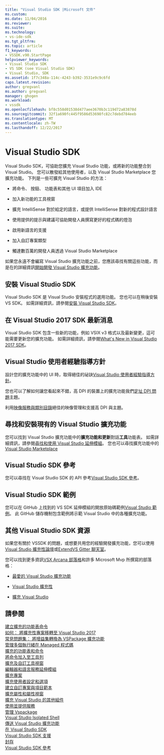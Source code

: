 ```yaml
---
title: "Visual Studio SDK |Microsoft 文件"
ms.custom: 
ms.date: 11/04/2016
ms.reviewer: 
ms.suite: 
ms.technology:
- vs-ide-sdk
ms.tgt_pltfrm: 
ms.topic: article
f1_keywords:
- VSSDK.v90.StartPage
helpviewer_keywords:
- Visual Studio SDK
- VS SDK (see Visual Studio SDK)
- Visual Studio, SDK
ms.assetid: 1f7c348a-114c-4243-b392-3531e9c9c6fd
caps.latest.revision: 
author: gregvanl
ms.author: gregvanl
manager: ghogen
ms.workload:
- vssdk
ms.openlocfilehash: bf8c558d01538d477aee3670b3c119d72a83878d
ms.sourcegitcommit: 32f1a690fc445f9586d53698fc82c7debd784eeb
ms.translationtype: MT
ms.contentlocale: zh-TW
ms.lasthandoff: 12/22/2017
---
```

# <a name="visual-studio-sdk"></a>Visual Studio SDK
Visual Studio SDK，可協助您擴充 Visual Studio 功能，或將新的功能整合到 Visual Studio。 您可以散發給其他使用者，以及 Visual Studio Marketplace 您擴充功能。 下列是一些可擴充 Visual Studio 的方法：  
  
-   將命令、 按鈕、 功能表和其他 UI 項目加入 IDE  
  
-   加入新功能的工具視窗  
  
-   擴充 IntelliSense 對於給定的語言，或提供 IntelliSense 對新的程式設計語言  
  
-   使用提供的提示與建議可協助開發人員撰寫更好的程式碼的燈泡  
  
-   啟用新語言的支援  
  
-   加入自訂專案類型  
  
-   觸達數百萬的開發人員透過 Visual Studio Marketplace  
  
 如果您永遠不會編寫 Visual Studio 擴充功能之前，您應該尋找有關這些功能，而是在的詳細資訊[開始開發 Visual Studio 擴充功能](../extensibility/starting-to-develop-visual-studio-extensions.md)。  
  
## <a name="installing-the-visual-studio-sdk"></a>安裝 Visual Studio SDK  
 Visual Studio SDK 是 Visual Studio 安裝程式的選用功能。 您也可以在稍後安裝 VS SDK。 如需詳細資訊，請參閱[安裝 Visual Studio SDK](../extensibility/installing-the-visual-studio-sdk.md)。  
  
## <a name="whats-new-in-the-visual-studio-2017-sdk"></a>在 Visual Studio 2017 SDK 最新消息  
 Visual Studio SDK 包含一些新的功能，例如 VSIX v3 格式以及最新變更，這可能需要更新您的擴充功能。 如需詳細資訊，請參閱[What's New in Visual Studio 2017 SDK](../extensibility/what-s-new-in-the-visual-studio-2017-sdk.md)。  
  
## <a name="visual-studio-user-experience-guidelines"></a>Visual Studio 使用者經驗指導方針  
 設計您的擴充功能中的 UI 時，取得絕佳的祕訣[Visual Studio 使用者經驗指導方針](../extensibility/ux-guidelines/visual-studio-user-experience-guidelines.md)。  
  
 您也可以了解如何讓您看起來不錯，高 DPI 的裝置上的擴充功能我們[定址 DPI 問題](../extensibility/addressing-dpi-issues2.md)主題。  
  
 利用[映像服務與類別目錄](../extensibility/image-service-and-catalog.md)絕佳的映像管理和支援高 DPI 與主題。  
  
## <a name="finding-and-installing-existing-visual-studio-extensions"></a>尋找和安裝現有的 Visual Studio 擴充功能  
 您可以找到 Visual Studio 擴充功能中的**擴充功能和更新**對話**工具**功能表。 如需詳細資訊，請參閱[尋找和使用 Visual Studio 延伸模組](../ide/finding-and-using-visual-studio-extensions.md)。 您也可以尋找擴充功能中的[Visual Studio Marketplace](https://marketplace.visualstudio.com/)  
  
## <a name="visual-studio-sdk-reference"></a>Visual Studio SDK 參考  
 您可以尋找在 Visual Studio SDK 的 API 參考[Visual Studio SDK 參考](../extensibility/visual-studio-sdk-reference.md)。  
  
## <a name="visual-studio-sdk-samples"></a>Visual Studio SDK 範例  
 您可以在 GitHub 上找到的 VS SDK 延伸模組的開放原始碼範例[Visual Studio 範例](https://aka.ms/vs2015sdksamples)。 此 GitHub 儲存機制包含範例將示範 Visual Studio 中的各種擴充功能。  
  
## <a name="other-visual-studio-sdk-resources"></a>其他 Visual Studio SDK 資源  
 如果您有關於 VSSDK 的問題，或想要共用您的經驗開發擴充功能，您可以使用[Visual Studio 擴充性論壇](https://social.msdn.microsoft.com/Forums/vstudio/home?forum=vsx)或[ExtendVS Gitter 聊天室](https://gitter.im/Microsoft/extendvs)。  
  
 您可以找到更多資訊[VSX Arcana 部落格](http://blogs.msdn.com/b/vsx/)和許多 Microsoft Mvp 所撰寫的部落格：  
  
-   [最愛的 Visual Studio 擴充功能](http://geekswithblogs.net/sdorman/archive/2014/10/05/favorite-visual-studio-extensions.aspx)  
  
-   [Visual Studio 擴充性](http://www.visualstudioextensibility.com/overview/vs/)  
  
-   [擴充 Visual Studio](http://blog.slaks.net/2013-10-18/extending-visual-studio-part-1-getting-started/)  
  
## <a name="see-also"></a>請參閱  
 [建立擴充的功能表命令](../extensibility/creating-an-extension-with-a-menu-command.md)   
 [如何： 將擴充性專案移轉至 Visual Studio 2017](../extensibility/how-to-migrate-extensibility-projects-to-visual-studio-2017.md)   
 [常見問題集： 將增益集轉換為 VSPackage 擴充功能](../extensibility/faq-converting-add-ins-to-vspackage-extensions.md)   
 [管理多個執行緒在 Managed 程式碼](../extensibility/managing-multiple-threads-in-managed-code.md)   
 [擴充的功能表和命令](../extensibility/extending-menus-and-commands.md)   
 [將命令加入至工具列](../extensibility/adding-commands-to-toolbars.md)   
 [擴充及自訂工具視窗](../extensibility/extending-and-customizing-tool-windows.md)   
 [編輯器和語言服務延伸模組](../extensibility/editor-and-language-service-extensions.md)   
 [擴充專案](../extensibility/extending-projects.md)   
 [擴充使用者設定和選項](../extensibility/extending-user-settings-and-options.md)   
 [建立自訂專案與項目範本](../extensibility/creating-custom-project-and-item-templates.md)   
 [擴充屬性和屬性視窗](../extensibility/extending-properties-and-the-property-window.md)   
 [擴充 Visual Studio 的其他組件](../extensibility/extending-other-parts-of-visual-studio.md)   
 [使用並提供服務](../extensibility/using-and-providing-services.md)   
 [管理 Vspackage](../extensibility/managing-vspackages.md)   
 [Visual Studio Isolated Shell](../extensibility/visual-studio-isolated-shell.md)   
 [傳送 Visual Studio 擴充功能](../extensibility/shipping-visual-studio-extensions.md)   
 [在 Visual Studio SDK](../extensibility/internals/inside-the-visual-studio-sdk.md)   
 [Visual Studio SDK 支援](../extensibility/support-for-the-visual-studio-sdk.md)   
 [封存](../extensibility/archive.md)   
 [Visual Studio SDK 參考](../extensibility/visual-studio-sdk-reference.md)
